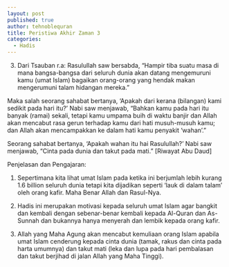 ```yaml
---
layout: post
published: true
author: tehnoblequran
title: Peristiwa Akhir Zaman 3
categories:
  - Hadis
---
```

003. Dari Tsauban r.a: Rasulullah saw bersabda, “Hampir tiba suatu masa di mana bangsa-bangsa dari seluruh dunia akan datang mengemuruni kamu (umat Islam) bagaikan orang-orang yang hendak makan mengerumuni talam hidangan mereka.” 

Maka salah seorang sahabat bertanya, ‘Apakah dari kerana (bilangan) kami sedikit pada hari itu?’ Nabi saw menjawab, “Bahkan kamu pada hari itu banyak (ramai) sekali, tetapi kamu umpama buih di waktu banjir dan Allah akan mencabut rasa gerun terhadap kamu dari hati musuh-musuh kamu; dan Allah akan mencampakkan ke dalam hati kamu penyakit ‘wahan’.” 

Seorang sahabat bertanya, ‘Apakah wahan itu hai Rasulullah?’ Nabi saw menjawab, “Cinta pada dunia dan takut pada mati.” [Riwayat Abu Daud] 

Penjelasan dan Pengajaran: 
1. Sepertimana kita lihat umat Islam pada ketika ini berjumlah lebih kurang 1.6 billion seluruh dunia tetapi kita dijadikan seperti ‘lauk di dalam talam’ oleh orang kafir. Maha Benar Allah dan Rasul-Nya.

2. Hadis ini merupakan motivasi kepada seluruh umat Islam agar bangkit dan kembali dengan sebenar-benar kembali kepada Al-Quran dan As-Sunnah dan bukannya hanya menyerah dan lembik kepada orang kafir. 

3. Allah yang Maha Agung akan mencabut kemuliaan orang Islam apabila umat Islam cenderung kepada cinta dunia (tamak, rakus dan cinta pada harta umumnya) dan takut mati (leka dan lupa pada hari pembalasan dan takut berjihad di jalan Allah yang Maha Tinggi).
